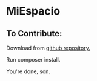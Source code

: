 MiEspacio
=========

To Contribute:
--------------

Download from [github repository.](https://github.com/MustacheGuerra/MiEspacio) 

Run composer install.

You're done, son. 